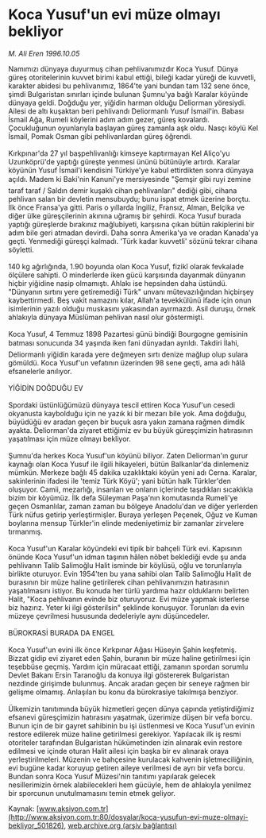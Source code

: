 # Koca Yusuf'un evi müze olmayı bekliyor

*M. Ali Eren 1996.10.05*

<div class="pNewsDetailMainContent" itemprop="articleBody">
 Namımızı dünyaya duyurmuş cihan pehlivanımızdır Koca Yusuf. Dünya güreş otoritelerinin kuvvet birimi kabul ettiği, bileği kadar yüreği de kuvvetli, karakter abidesi bu pehlivanımız, 1864'te yani bundan tam 132 sene önce, şimdi Bulgaristan sınırları içinde bulunan Şumnu'ya bağlı Karalar köyünde dünyaya geldi. Doğduğu yer, yiğidin harman olduğu Deliorman yöresiydi. Ailesi de altı kuşaktan beri pehlivandı Deliormanlı Yusuf İsmail'in. Babası İsmail Ağa, Rumeli köylerini adım adım gezer, güreş kovalardı. Çocukluğunun oyunlarıyla başlayan güreş zamanla aşk oldu. Nasçı köylü Kel İsmail, Pomak Osman gibi pehlivanlardan güreş öğrendi.
 <br/>
 <br/>
 Kırkpınar'da 27 yıl başpehlivanlığı kimseye kaptırmayan Kel Aliço'yu Uzunköprü'de yaptığı güreşte yenmesi ününü bütünüyle artırdı. Karalar köyünün Yusuf İsmail'i kendisini Türkiye'ye kabul ettirdikten sonra dünyaya açıldı. Madem ki Baki'nin Kanuni'ye mersiyesinde "Şemşir gibi ruyi zemine taraf taraf / Saldın demir kuşaklı cihan pehlivanları" dediği gibi, cihana pehlivan salan bir devletin mensubuydu; bunu ispat etmek üzerine borçtu. İlk önce Fransa'ya gitti. Paris o yıllarda İngiliz, Fransız, Alman, Belçika ve diğer ülke güreşçilerinin akınına uğramış bir şehirdi. Koca Yusuf burada yaptığı güreşlerde bırakınız mağlubiyeti, karşısına çıkan bütün rakiplerini bir adım bile geri atmadan devirdi. Daha sonra Amerika'ya ve oradan Kanada'ya geçti. Yenmediği güreşçi kalmadı. 'Türk kadar kuvvetli' sözünü tekrar cihana söyletti.
 <br/>
 <br/>
 140 kg ağırlığında, 1.90 boyunda olan Koca Yusuf, fizikî olarak fevkalade ölçülere sahipti. O minderlerde iken gücü karşısında dayanmak dünyanın hiçbir yiğidine nasip olmamıştı. Ahlakı ise hepsinden daha üstündü. "Dünyanın sırtını yere getiremediği Türk" unvanı mütevazılığından hiçbirşey kaybettirmedi. Beş vakit namazını kılar, Allah'a tevekkülünü ifade için onun isimlerinin yazılı olduğu muskasını yakasından ayırmazdı. Asil duruşu, örnek ahlakıyla dünyaya Müslüman pehlivan nasıl olur göstermişti.
 <br/>
 <br/>
 Koca Yusuf, 4 Temmuz 1898 Pazartesi günü bindiği Bourgogne gemisinin batması sonucunda 34 yaşında iken fani dünyadan ayrıldı. Takdiri İlahi, Deliormanlı yiğidin karada yere değmeyen sırtı denize mağlup olup sulara gömüldü. Koca Yusuf'un vefatının üzerinden 98 sene geçti, ama adı hâlâ efsanelerle anılıyor.
 <br/>
 <br/>
 YİĞİDİN DOĞDUĞU EV
 <br/>
 <br/>
 Spordaki üstünlüğümüzü dünyaya tescil ettiren Koca Yusuf'un  cesedi okyanusta kaybolduğu için ne yazık ki bir mezarı bile yok. Ama doğduğu, büyüdüğü ev aradan geçen bir buçuk asra yakın zamana rağmen dimdik ayakta. Deliorman'da ziyaret ettiğimiz ev bu büyük güreşçimizin hatırasının yaşatılması için müze olmayı bekliyor.
 <br/>
 <br/>
 Şumnu'da herkes Koca Yusuf'un köyünü biliyor. Zaten Deliorman'ın gurur kaynağı olan Koca Yusuf ile ilgili hikayeleri, bütün Balkanlar'da dinlemeniz mümkün. Merkeze bağlı 45 dakika uzaklıktaki köyün yeni adı Cerna. Karalar, sakinlerinin ifadesi ile 'temiz Türk Köyü'; yani bütün halk Türkler'den oluşuyor. Camii, mezarlığı, insanları ve onların içlerinde taşıdıkları sıcaklıkla bizim bir köyümüz. İlk defa Süleyman Paşa'nın komutasında Rumeli'ye geçen Osmanlılar, zaman zaman bu bölgeye Anadolu'dan ve diğer yerlerden Türk nüfus getirip yerleştirmişler.  Buraya yerleşen Peçenek, Oğuz ve Kuman boylarına mensup Türkler'in elinde medeniyetimiz bir zamanlar zirvelere tırmanmış.
 <br/>
 <br/>
 Koca Yusuf'un Karalar köyündeki evi tipik bir bahçeli Türk evi. Kapısının önünde Koca Yusuf'un idman taşının hâlen nöbet beklediği evde şu anda pehlivanın Talib Salimoğlu Halit isminde bir köylüsü, oğlu ve torunlarıyla birlikte oturuyor. Evin 1954'ten bu yana sahibi olan Talib Salimoğlu Halit de burasının bir müze haline getirilerek cihan pehlivanımızın hatırasının yaşatılmasını istiyor. Bu konuda her türlü yardıma hazır olduklarını belirten Halit, "Koca pehlivanın evinde biz oturuyoruz. Evi müze yapmak isterlerse biz hazırız. Yeter ki ilgi gösterilsin" şeklinde konuşuyor.  Torunları da evin müzeye çevrilmesi hususunda dedeleriyle aynı düşüncedeler.
 <br/>
 <br/>
 BÜROKRASİ BURADA DA ENGEL
 <br/>
 <br/>
 Koca Yusuf'un evini ilk önce Kırkpınar Ağası Hüseyin Şahin keşfetmiş. Bizzat gidip evi ziyaret eden Şahin, buranın bir müze haline getirilmesi için teşebbüse geçmiş. Yardım için müracaat ettiği, zamanın spordan sorumlu Devlet Bakanı Ersin Taranoğlu da konuya ilgi göstererek Bulgaristan nezdinde girişimde bulunmuş. Ancak aradan geçen bir seneye rağmen bir gelişme olmamış. Anlaşılan bu konu da bürokrasiye takılmışa benziyor.
 <br/>
 <br/>
 Ülkemizin tanıtımında büyük hizmetleri geçen dünya çapında yetiştirdiğimiz efsanevi güreşçimizin hatırasını yaşatmak, üzerimize düşen bir vefa borcu. Bunun için de bir gayret sahibinin bu işi üstlenmesi ve Koca Yusuf'un evinin restore edilerek müze haline getirilmesi gerekiyor. Yapılacak ilk iş resmi otoriteler tarafından Bulgaristan hükümetinden izin alınarak evin restore edilmesi ve içinde oturan Halit ailesi için başka bir ev alınarak oraya yerleştirilmeleri. Müzenin ve bahçesine kurulacak kahvenin işletmeciliğinin, evi bugüne kadar koruyup getiren aileye verilmesi de ayrı bir vefa borcu. Bundan sonra Koca Yusuf Müzesi'nin tanıtımı yapılarak gelecek nesillerimizin örnek alabilecekleri hem gücüyle, hem de ahlakıyla yenilmez bir sporcunun unutulmamasını temin etmek geliyor.
 <br/>
</div>


Kaynak: [www.aksiyon.com.tr](http://www.aksiyon.com.tr:80/dosyalar/koca-yusufun-evi-muze-olmayi-bekliyor_501826), [web.archive.org (arşiv bağlantısı)](http://web.archive.org/web/20150624160607/http://www.aksiyon.com.tr:80/dosyalar/koca-yusufun-evi-muze-olmayi-bekliyor_501826)
